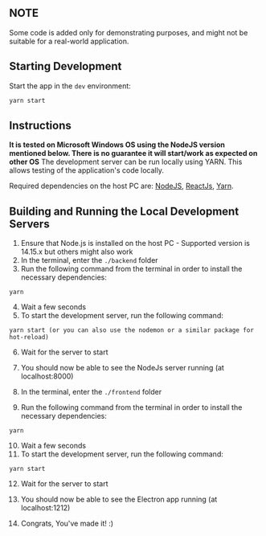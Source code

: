 ## NOTE

Some code is added only for demonstrating purposes, and might not be suitable for a real-world application.

## Starting Development

Start the app in the `dev` environment:

```bash
yarn start
```

## Instructions
**It is tested on Microsoft Windows OS using the NodeJS version mentioned below. There is no guarantee it will start/work as expected on other OS**
The development server can be run locally using YARN. This allows testing of the application's code locally. 

Required dependencies on the host PC are: [NodeJS](https://nodejs.org/), [ReactJs](https://reactjs.org/), [Yarn](https://yarnpkg.com/).

## Building and Running the Local Development Servers
1. Ensure that Node.js is installed on the host PC - Supported version is 14.15.x but others might also work
2. In the terminal, enter the `./backend` folder
3. Run the following command from the terminal in order to install the necessary dependencies:
```
yarn
```
4. Wait a few seconds
5. To start the development server, run the following command:
```
yarn start (or you can also use the nodemon or a similar package for hot-reload)
```
6. Wait for the server to start
7. You should now be able to see the NodeJs server running (at localhost:8000)

8. In the terminal, enter the `./frontend` folder
9. Run the following command from the terminal in order to install the necessary dependencies:
```
yarn
```
10. Wait a few seconds
11. To start the development server, run the following command:
```
yarn start
```
12. Wait for the server to start
13. You should now be able to see the Electron app running (at localhost:1212)

14. Congrats, You've made it! :)